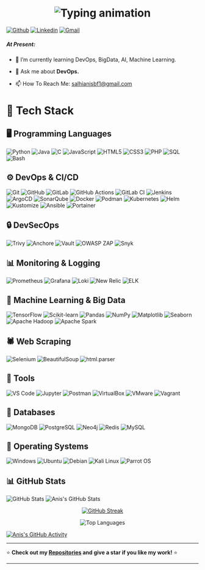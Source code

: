 
<h1 align="center">
  <img src="https://readme-typing-svg.demolab.com?font=Fira+Code&size=30&duration=3000&pause=1000&color=000000&center=true&vCenter=true&width=500&lines=Hi,+I'm+SALHI+Anis;DevOps+Engineer;Open+Source+Contributor;Welcome+to+my+profile!" alt="Typing animation" />
</h1>






<!-- Social Media / Contacts Badges -->

[![Github](https://img.shields.io/badge/-Github-000?style=flat&logo=Github&logoColor=white)](https://github.com/Salhianis1)
[![Linkedin](https://img.shields.io/badge/-LinkedIn-blue?style=flat&logo=Linkedin&logoColor=white)](https://www.linkedin.com/in/anis-salhi-4ab324229/)
[![Gmail](https://img.shields.io/badge/-Gmail-c14438?style=flat&logo=Gmail&logoColor=white)](mailto:salhianisbf1@gmail.com)

##### At Present:

- 🌱 I’m currently learning DevOps, BigData, AI, Machine Learning. 

- 💬 Ask me about **DevOps.**

- 📫 How To Reach Me: salhianisbf1@gmail.com

# 💼 Tech Stack

## 🖥️ Programming Languages  
![Python](https://img.shields.io/badge/Python-3776AB?style=for-the-badge&logo=python&logoColor=white)
![Java](https://img.shields.io/badge/Java-007396?style=for-the-badge&logo=java&logoColor=white)
![C](https://img.shields.io/badge/C-00599C?style=for-the-badge&logo=c&logoColor=white)
![JavaScript](https://img.shields.io/badge/JavaScript-F7DF1E?style=for-the-badge&logo=javascript&logoColor=black)
![HTML5](https://img.shields.io/badge/HTML5-E34F26?style=for-the-badge&logo=html5&logoColor=white)
![CSS3](https://img.shields.io/badge/CSS3-1572B6?style=for-the-badge&logo=css3&logoColor=white)
![PHP](https://img.shields.io/badge/PHP-777BB4?style=for-the-badge&logo=php&logoColor=white)
![SQL](https://img.shields.io/badge/SQL-4479A1?style=for-the-badge&logo=mysql&logoColor=white)
![Bash](https://img.shields.io/badge/Bash-4EAA25?style=for-the-badge&logo=gnubash&logoColor=white)

## ⚙️ DevOps & CI/CD  
![Git](https://img.shields.io/badge/Git-F05032?style=for-the-badge&logo=git&logoColor=white)
![GitHub](https://img.shields.io/badge/GitHub-181717?style=for-the-badge&logo=github&logoColor=white)
![GitLab](https://img.shields.io/badge/GitLab-FC6D26?style=for-the-badge&logo=gitlab&logoColor=white)
![GitHub Actions](https://img.shields.io/badge/GitHub_Actions-2088FF?style=for-the-badge&logo=githubactions&logoColor=white)
![GitLab CI](https://img.shields.io/badge/GitLab_CI-FC6D26?style=for-the-badge&logo=gitlab&logoColor=white)
![Jenkins](https://img.shields.io/badge/Jenkins-D24939?style=for-the-badge&logo=jenkins&logoColor=white)
![ArgoCD](https://img.shields.io/badge/ArgoCD-FE5D26?style=for-the-badge&logo=argo&logoColor=white)
![SonarQube](https://img.shields.io/badge/SonarQube-4E9BCD?style=for-the-badge&logo=sonarqube&logoColor=white)
![Docker](https://img.shields.io/badge/Docker-2496ED?style=for-the-badge&logo=docker&logoColor=white)
![Podman](https://img.shields.io/badge/Podman-892CA0?style=for-the-badge&logo=podman&logoColor=white)
![Kubernetes](https://img.shields.io/badge/Kubernetes-326CE5?style=for-the-badge&logo=kubernetes&logoColor=white)
![Helm](https://img.shields.io/badge/Helm-0F1689?style=for-the-badge&logo=helm&logoColor=white)
![Kustomize](https://img.shields.io/badge/Kustomize-326CE5?style=for-the-badge&logo=kubernetes&logoColor=white)
![Ansible](https://img.shields.io/badge/Ansible-EE0000?style=for-the-badge&logo=ansible&logoColor=white)
![Portainer](https://img.shields.io/badge/Portainer-13BEF9?style=for-the-badge&logo=portainer&logoColor=white)

## 🔒 DevSecOps  
![Trivy](https://img.shields.io/badge/Trivy-0D83CD?style=for-the-badge&logo=trivy&logoColor=white)
![Anchore](https://img.shields.io/badge/Anchore-2647A3?style=for-the-badge&logo=anchore&logoColor=white)
![Vault](https://img.shields.io/badge/Vault-000000?style=for-the-badge&logo=vault&logoColor=white)
![OWASP ZAP](https://img.shields.io/badge/OWASP_ZAP-1A1A1A?style=for-the-badge&logo=owasp&logoColor=white)
![Snyk](https://img.shields.io/badge/Snyk-4C4A73?style=for-the-badge&logo=snyk&logoColor=white)

## 📊 Monitoring & Logging  
![Prometheus](https://img.shields.io/badge/Prometheus-E6522C?style=for-the-badge&logo=prometheus&logoColor=white)
![Grafana](https://img.shields.io/badge/Grafana-F46800?style=for-the-badge&logo=grafana&logoColor=white)
![Loki](https://img.shields.io/badge/Loki-0E0E52?style=for-the-badge&logo=loki&logoColor=white)
![New Relic](https://img.shields.io/badge/New_Relic-008C99?style=for-the-badge&logo=newrelic&logoColor=white)
![ELK](https://img.shields.io/badge/ELK_Stack-005571?style=for-the-badge&logo=elasticstack&logoColor=white)

## 🧠 Machine Learning & Big Data  
![TensorFlow](https://img.shields.io/badge/TensorFlow-FF6F00?style=for-the-badge&logo=tensorflow&logoColor=white)
![Scikit-learn](https://img.shields.io/badge/Scikit--learn-F7931E?style=for-the-badge&logo=scikit-learn&logoColor=white)
![Pandas](https://img.shields.io/badge/Pandas-150458?style=for-the-badge&logo=pandas&logoColor=white)
![NumPy](https://img.shields.io/badge/NumPy-013243?style=for-the-badge&logo=numpy&logoColor=white)
![Matplotlib](https://img.shields.io/badge/Matplotlib-3776AB?style=for-the-badge&logo=matplotlib&logoColor=white)
![Seaborn](https://img.shields.io/badge/Seaborn-7EB0DB?style=for-the-badge)
![Apache Hadoop](https://img.shields.io/badge/Hadoop-66CCFF?style=for-the-badge&logo=apachehadoop&logoColor=black)
![Apache Spark](https://img.shields.io/badge/Spark-E25A1C?style=for-the-badge&logo=apachespark&logoColor=white)

## 🕷️ Web Scraping  
![Selenium](https://img.shields.io/badge/Selenium-43B02A?style=for-the-badge&logo=selenium&logoColor=white)
![BeautifulSoup](https://img.shields.io/badge/BeautifulSoup-964B00?style=for-the-badge)
![html.parser](https://img.shields.io/badge/html.parser-FF9900?style=for-the-badge)

## 🧰 Tools  
![VS Code](https://img.shields.io/badge/VS_Code-007ACC?style=for-the-badge&logo=visual-studio-code&logoColor=white)
![Jupyter](https://img.shields.io/badge/Jupyter-F37626?style=for-the-badge&logo=jupyter&logoColor=white)
![Postman](https://img.shields.io/badge/Postman-FF6C37?style=for-the-badge&logo=postman&logoColor=white)
![VirtualBox](https://img.shields.io/badge/VirtualBox-183A61?style=for-the-badge&logo=virtualbox&logoColor=white)
![VMware](https://img.shields.io/badge/VMware-607078?style=for-the-badge&logo=vmware&logoColor=white)
![Vagrant](https://img.shields.io/badge/Vagrant-1563FF?style=for-the-badge&logo=vagrant&logoColor=white)

## 💽 Databases  
![MongoDB](https://img.shields.io/badge/MongoDB-47A248?style=for-the-badge&logo=mongodb&logoColor=white)
![PostgreSQL](https://img.shields.io/badge/PostgreSQL-336791?style=for-the-badge&logo=postgresql&logoColor=white)
![Neo4j](https://img.shields.io/badge/Neo4j-008CC1?style=for-the-badge&logo=neo4j&logoColor=white)
![Redis](https://img.shields.io/badge/Redis-DC382D?style=for-the-badge&logo=redis&logoColor=white)
![MySQL](https://img.shields.io/badge/MySQL-4479A1?style=for-the-badge&logo=mysql&logoColor=white)

## 💽 Operating Systems  
![Windows](https://img.shields.io/badge/Windows-0078D6?style=for-the-badge&logo=windows&logoColor=white)
![Ubuntu](https://img.shields.io/badge/Ubuntu-E95420?style=for-the-badge&logo=ubuntu&logoColor=white)
![Debian](https://img.shields.io/badge/Debian-A81D33?style=for-the-badge&logo=debian&logoColor=white)
![Kali Linux](https://img.shields.io/badge/Kali_Linux-557C94?style=for-the-badge&logo=kalilinux&logoColor=white)
![Parrot OS](https://img.shields.io/badge/Parrot_OS-00bfff?style=for-the-badge)

## 📊 GitHub Stats

![GitHub Stats](https://github-readme-stats.vercel.app/api?username=Salhianis1&show_icons=true&theme=radical)
![Anis's GitHub Stats](https://github-readme-stats.vercel.app/api?username=Salhianis1&show_icons=true&count_private=true)


<p align="center">
  <a href="https://git.io/streak-stats">
    <img src="https://github-readme-streak-stats.herokuapp.com?user=Salhianis1&theme=white&hide_border=false" alt="GitHub Streak" />
  </a>
</p>

<p align="center">
  <img src="https://github-readme-stats.vercel.app/api/top-langs/?username=Salhianis1&layout=compact&hide_border=false&title_color=ffffff&text_color=daf7dc&icon_color=bb2acf&bg_color=191919" alt="Top Languages" />
</p>


[![Anis's GitHub Activity](https://github-readme-activity-graph.vercel.app/graph?username=Salhianis1&theme=light&area=false&line=a0aec0&point=718096&bg_color=f7fafc&hide_border=true&width=400&height=100)](https://github.com/Salhianis1)


---

⭐ **Check out my [Repositories](https://github.com/Salhianis1?tab=repositories) and give a star if you like my work!** ⭐

---








